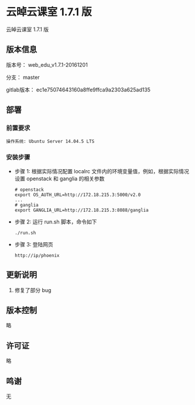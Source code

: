 # 云晫云课室 1.7.1 版

云晫云课室 1.7.1 版

## 版本信息

版本号： web_edu_v1.7.1-20161201

分支： master

gitlab版本： ec1e75074643160a8ffe9ffca9a2303a625ad135


## 部署

### 前置要求
```
操作系统: Ubuntu Server 14.04.5 LTS
```

### 安装步骤

* 步骤 1:
根据实际情况配置 localrc 文件内的环境变量值，例如，根据实际情况设置 openstack 和 ganglia 的相关参数
    ```
    # openstack
    export OS_AUTH_URL=http://172.18.215.3:5000/v2.0
    ...
    # ganglia
    export GANGLIA_URL=http://172.18.215.3:8088/ganglia
    ```

* 步骤 2:
运行 run.sh 脚本，命令如下
    ```
    ./run.sh
    ```

* 步骤 3:
登陆网页
    ```
    http://ip/phoenix
    ```

## 更新说明

1. 修复了部分 bug

## 版本控制

略

## 许可证

略

## 鸣谢

无
